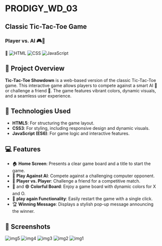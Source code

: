 # PRODIGY_WD_03
## Classic Tic-Tac-Toe Game
### Player vs. AI 🎮🤖

 🧩
![HTML](https://img.shields.io/badge/HTML-orange.svg)
![CSS](https://img.shields.io/badge/CSS-blue.svg)
![JavaScript](https://img.shields.io/badge/JavaScript-yellow.svg)

## 📖 Project Overview

**Tic-Tac-Toe Showdown** is a web-based version of the classic Tic-Tac-Toe game. This interactive game allows players to compete against a smart AI 🤖 or challenge a friend 👥. The game features vibrant colors, dynamic visuals, and a seamless user experience.

## 🚀 Technologies Used

- **HTML5**: For structuring the game layout.
- **CSS3**: For styling, including responsive design and dynamic visuals.
- **JavaScript (ES6)**: For game logic and interactive features.

## 💻 Features

- 🏠 **Home Screen**: Presents a clear game board and a title to start the game.
- 🤖 **Play Against AI**: Compete against a challenging computer opponent.
- 👥 **Player vs. Player**: Challenge a friend for a competitive match.
- 🔵 and 🟢 **Colorful Board**: Enjoy a game board with dynamic colors for X and O.
- 🔄 **play again Functionality**: Easily restart the game with a single click.
- 🏆 **Winning Message**: Displays a stylish pop-up message announcing the winner.

## 📸 Screenshots
![img5](https://github.com/user-attachments/assets/d3f5acd4-aedb-4544-9422-862377c9d130)
![img4](https://github.com/user-attachments/assets/f07f33af-e303-4ead-8993-5af50ae01272)
![img3](https://github.com/user-attachments/assets/08a605db-9ab0-4831-8b18-a047e7eb9d01)
![img2](https://github.com/user-attachments/assets/8cd433ec-7caf-4a69-a4b9-14a9d5b946a1)
![img1](https://github.com/user-attachments/assets/f543daf7-db20-4cea-bd4a-2731749bcc95)


